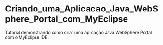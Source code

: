 # Criando_uma_Aplicacao_Java_WebSphere_Portal_com_MyEclipse
Tutorial demonstrando como criar uma aplicação Java WebSphere Portal com o MyEclipse IDE.
